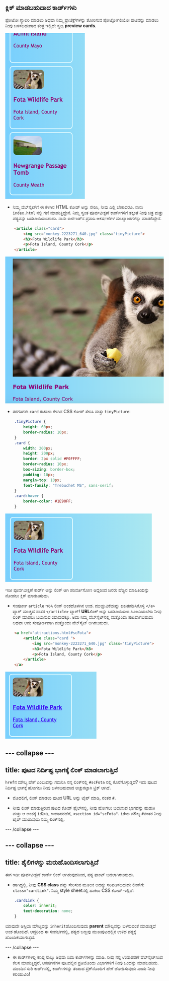 ## ಕ್ಲಿಕ್ ಮಾಡಬಹುದಾದ ಕಾರ್ಡ್‌ಗಳು

ಫೋಟೋ ಗ್ಯಾಲರಿ ಮಾಡಲು ಅಥವಾ ನಿಮ್ಮ ಪ್ರಾಜೆಕ್ಟ್‌ಗಳನ್ನು ತೋರಿಸುವ ಪೋರ್ಟ್ಫೋಲಿಯೋ ಪುಟವನ್ನು ಮಾಡಲು ನೀವು ಬಳಸಬಹುದಾದ ತಂತ್ರ ಇಲ್ಲಿದೆ: ಸ್ವಲ್ಪ **preview cards**.

![Preview card showing an image thumbnail and some text](images/cardsPreview.png)

+ ನಿಮ್ಮ ವೆಬ್‌ಸೈಟ್‌ಗೆ ಈ ಕೆಳಗಿನ HTML ಕೋಡ್ ಅನ್ನು ಸೇರಿಸಿ, ನೀವು ಎಲ್ಲಿ ಬೇಕಾದರೂ. ನಾನು `index.html` ನಲ್ಲಿ ಗಣಿ ಮಾಡುತ್ತಿದ್ದೇನೆ. ನಿಮ್ಮ ಸ್ವಂತ ಪೂರ್ವವೀಕ್ಷಣೆ ಕಾರ್ಡ್‌ಗಳಿಗೆ ತಕ್ಕಂತೆ ನೀವು ಚಿತ್ರ ಮತ್ತು ಪಠ್ಯವನ್ನು ಬದಲಾಯಿಸಬಹುದು. ನಾನು ಐರ್ಲೆಂಡ್‌ನ ಪ್ರವಾಸಿ ಆಕರ್ಷಣೆಗಳ ಮುಖ್ಯಾಂಶಗಳನ್ನು ಮಾಡಲಿದ್ದೇನೆ.

```html
    <article class="card">
        <img src="monkey-2223271_640.jpg" class="tinyPicture">
        <h3>Fota Wildlife Park</h3>
        <p>Fota Island, County Cork</p>
    </article>
```

![Image and text before styles are applied](images/cardUnstyled.png)

+ ತರಗತಿಗಳು `card` ರಚಿಸಲು ಕೆಳಗಿನ CSS ಕೋಡ್ ಸೇರಿಸಿ ಮತ್ತು `tinyPicture`:

```css
    .tinyPicture {
        height: 60px;
        border-radius: 10px;
    }
    .card {
        width: 200px;
        height: 200px;
        border: 2px solid #F0FFFF;
        border-radius: 10px;
        box-sizing: border-box;
        padding: 10px;
        margin-top: 10px;
        font-family: "Trebuchet MS", sans-serif;
    }
    .card:hover {
        border-color: #1E90FF;
    }
```

![Image and text with styling to create a small card effect](images/cardStyled.png)

ಇಡೀ ಪೂರ್ವವೀಕ್ಷಣೆ ಕಾರ್ಡ್ ಅನ್ನು ಲಿಂಕ್ ಆಗಿ ಪರಿವರ್ತಿಸೋಣ ಆದ್ದರಿಂದ ಜನರು ಹೆಚ್ಚಿನ ಮಾಹಿತಿಯನ್ನು ನೋಡಲು ಕ್ಲಿಕ್ ಮಾಡಬಹುದು.

+ ಸಂಪೂರ್ಣ `article` ಇರಿಸಿ ಲಿಂಕ್ ಅಂಶದೊಳಗಿನ ಅಂಶ. ಮುಚ್ಚುವಿಕೆಯನ್ನು ಖಚಿತಪಡಿಸಿಕೊಳ್ಳಿ `</a>` ಟ್ಯಾಗ್ ಮುಚ್ಚಿದ ನಂತರ `</article>` ಟ್ಯಾಗ್! **URL**ಲಿಂಕ್ ಅನ್ನು ಬದಲಾಯಿಸಲು ಹಿಂಜರಿಯಬೇಡಿ ನೀವು ಲಿಂಕ್ ಮಾಡಲು ಬಯಸುವ ಯಾವುದಕ್ಕೂ. ಅದು ನಿಮ್ಮ ವೆಬ್‌ಸೈಟ್‌ನಲ್ಲಿ ಮತ್ತೊಂದು ಪುಟವಾಗಬಹುದು ಅಥವಾ ಅದು ಸಂಪೂರ್ಣವಾಗಿ ಮತ್ತೊಂದು ವೆಬ್‌ಸೈಟ್ ಆಗಿರಬಹುದು.

```html
    <a href="attractions.html#scFota">  
        <article class="card ">
            <img src="monkey-2223271_640.jpg" class="tinyPicture">
            <h3>Fota Wildlife Park</h3>
            <p>Fota Island, County Cork</p>
        </article>
    </a>
```

![Text and picture that has been turned into a link](images/cardLink.png)

## \--- collapse \---

## title: ಪುಟದ ನಿರ್ದಿಷ್ಟ ಭಾಗಕ್ಕೆ ಲಿಂಕ್ ಮಾಡಲಾಗುತ್ತಿದೆ

`href`ನ ಮೌಲ್ಯ ಹೇಗೆ ಎಂಬುದನ್ನು ಗಮನಿಸಿ ನನ್ನ ಲಿಂಕ್‌ನಲ್ಲಿ `#scFota` ನಲ್ಲಿ ಕೊನೆಗೊಳ್ಳುತ್ತದೆ? ಇದು ಪುಟದ ನಿರ್ದಿಷ್ಟ ಭಾಗಕ್ಕೆ ಹೋಗಲು ನೀವು ಬಳಸಬಹುದಾದ ಅಚ್ಚುಕಟ್ಟಾಗಿ ಟ್ರಿಕ್ ಆಗಿದೆ.

+ ಮೊದಲಿಗೆ, ಲಿಂಕ್ ಮಾಡಲು ಪುಟದ URL ಅನ್ನು ಟೈಪ್ ಮಾಡಿ, ನಂತರ `#`.

+ ನೀವು ಲಿಂಕ್ ಮಾಡುತ್ತಿರುವ ಪುಟದ ಕೋಡ್ ಫೈಲ್‌ನಲ್ಲಿ, ನೀವು ಹೋಗಲು ಬಯಸುವ ಭಾಗವನ್ನು ಹುಡುಕಿ ಮತ್ತು ಆ ಅಂಶಕ್ಕೆ `id`ನೀಡಿ, ಉದಾಹರಣೆಗೆ, `<section id="scFota"`. `id`ಯ ಮೌಲ್ಯ `#`ನಂತರ ನೀವು ಟೈಪ್ ಮಾಡುವುದು ನಿಮ್ಮ ಲಿಂಕ್‌ನಲ್ಲಿ.

\--- /collapse \---

## \--- collapse \---

## title: ಶೈಲಿಗಳನ್ನು ಮರುಹೊಂದಿಸಲಾಗುತ್ತಿದೆ

ಈಗ ಇಡೀ ಪೂರ್ವವೀಕ್ಷಣೆ ಕಾರ್ಡ್ ಲಿಂಕ್ ಆಗಿರುವುದರಿಂದ, ಪಠ್ಯ ಫಾಂಟ್ ಬದಲಾಗಿರಬಹುದು.

+ ಹಾಗಿದ್ದಲ್ಲಿ, ನೀವು **CSS class** ವನ್ನು ಸೇರಿಸುವ ಮೂಲಕ ಅದನ್ನು ಸರಿಪಡಿಸಬಹುದು ಲಿಂಕ್‌ಗೆ: `class="cardLink"`. ನಿಮ್ಮ style sheet‌ನಲ್ಲಿ ಹಾಕಲು CSS ಕೋಡ್ ಇಲ್ಲಿದೆ:

```css
    .cardLink {
        color: inherit;
        text-decoration: none;
    }
```

ಯಾವುದೇ ಆಸ್ತಿಯ ಮೌಲ್ಯವನ್ನು `inherit`ಹೊಂದಿಸುವುದು **parent** ಮೌಲ್ಯವನ್ನು ಬಳಸುವಂತೆ ಮಾಡುತ್ತದೆ ಅಂಶ ಹೊಂದಿದೆ. ಆದ್ದರಿಂದ ಈ ಸಂದರ್ಭದಲ್ಲಿ, ಪಠ್ಯದ ಬಣ್ಣವು ಮುಖಪುಟದಲ್ಲಿನ ಉಳಿದ ಪಠ್ಯಕ್ಕೆ ಹೊಂದಿಕೆಯಾಗುತ್ತದೆ.

\--- /collapse \---

+ ಈ ಕಾರ್ಡ್‌ಗಳಲ್ಲಿ ಕನಿಷ್ಠ ನಾಲ್ಕು ಅಥವಾ ಐದು ಕಾರ್ಡ್‌ಗಳನ್ನು ಮಾಡಿ. ನೀವು ನನ್ನ ಉದಾಹರಣೆ ವೆಬ್‌ಸೈಟ್‌ನಿಂದ ಕೆಲಸ ಮಾಡುತ್ತಿದ್ದರೆ, ಆಕರ್ಷಣೆಗಳ ಪುಟದಲ್ಲಿನ ಪ್ರತಿಯೊಂದು ವಿಭಾಗಗಳಿಗೆ ನೀವು ಒಂದನ್ನು ಮಾಡಬಹುದು. ಮುಂದಿನ ಸುಶಿ ಕಾರ್ಡ್‌ನಲ್ಲಿ, ಕಾರ್ಡ್‌ಗಳನ್ನು ತಂಪಾದ ಟ್ರಿಕ್‌ನೊಂದಿಗೆ ಹೇಗೆ ಜೋಡಿಸುವುದು ಎಂದು ನೀವು ಕಲಿಯುವಿರಿ!